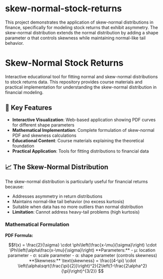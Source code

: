 # skew-normal-stock-returns
This project demonstrates the application of skew-normal distributions in finance, specifically for modeling stock returns that exhibit asymmetry. The skew-normal distribution extends the normal distribution by adding a shape parameter α that controls skewness while maintaining normal-like tail behavior.

# Skew-Normal Stock Returns

Interactive educational tool for fitting normal and skew-normal distributions to stock returns data. This repository provides course materials and practical implementation for understanding the skew-normal distribution in financial modeling.

## 🎯 Key Features

- **Interactive Visualization**: Web-based application showing PDF curves for different shape parameters
- **Mathematical Implementation**: Complete formulation of skew-normal PDF and skewness calculations
- **Educational Content**: Course materials explaining the theoretical foundation
- **Practical Application**: Tools for fitting distributions to financial data

## 📈 The Skew-Normal Distribution

The skew-normal distribution is particularly useful for financial returns because:
- Addresses asymmetry in return distributions
- Maintains normal-like tail behavior (no excess kurtosis)
- Suitable when data has no more outliers than normal distribution
- **Limitation**: Cannot address heavy-tail problems (high kurtosis)

### Mathematical Formulation

**PDF Formula:**
```math
f(x) = \frac{2}{\sigma} \cdot \phi\left(\frac{x-\mu}{\sigma}\right) \cdot \Phi\left(\alpha\frac{x-\mu}{\sigma}\right)
**Parameters:**
- μ: location parameter
- σ: scale parameter  
- α: shape parameter (controls skewness)

**Skewness:**
\text{skewness} = \frac{(4-\pi) \cdot \left(\alpha\sqrt{\frac{\pi}{2}}\right)^2}{2\left(1-\frac{2\alpha^2}{\pi}\right)^{3/2}}
